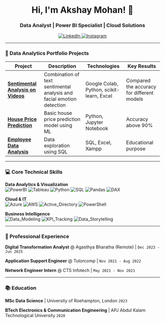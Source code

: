 <h1 align="center">Hi, I'm Akshay Mohan! 👋</h1>
<h3 align="center">Data Analyst | Power BI Specialist | Cloud Solutions</h3>

<p align="center">
  <a href="https://linkedin.com/in/mohanakshay" target="_blank">
    <img src="https://img.shields.io/badge/LinkedIn-0A66C2?style=for-the-badge&logo=linkedin&logoColor=white" alt="LinkedIn"/>
  </a>
  <a href="https://www.instagram.com/akshay_mo_han/" target="_blank">
    <img src="https://img.shields.io/badge/Instagram-E4405F?style=for-the-badge&logo=instagram&logoColor=white" alt="Instagram"/>
  </a>

</p>

---

### 🚀 Data Analytics Portfolio Projects

| Project | Description | Technologies | Key Results |
|---------|-------------|--------------|-------------|
| **[Sentimental Analysis on Videos](https://github.com/Akshaymohan7/Sentimental-analysis-on-videos)** | Combination of text sentimental analysis and facial emotion detection | Google Colab, Python, scikit-learn, Excel | Compared the accuracy for different models |
| **[House Price Prediction](https://github.com/Akshaymohan7/House-Price-Prediction-Linear-Regression)** | Basic house price prediction model using ML | Python, Jupyter Notebook | Accuracy above 90% |
| **[Employee Data Analysis](https://github.com/Akshaymohan7/Employee-Data-Analysis)** | Data exploration using SQL  | SQL, Excel, Xampp | Educational purpose |

---

### 💻 Core Technical Skills
**Data Analytics & Visualization**  
![PowerBI](https://img.shields.io/badge/PowerBI-F2C811?style=flat-square&logo=powerbi&logoColor=black)
![Tableau](https://img.shields.io/badge/Tableau-E97627?style=flat-square&logo=tableau&logoColor=white)
![Python](https://img.shields.io/badge/Python-3776AB?style=flat-square&logo=python&logoColor=white)
![SQL](https://img.shields.io/badge/SQL-4479A1?style=flat-square&logo=mysql&logoColor=white)
![Pandas](https://img.shields.io/badge/Pandas-150458?style=flat-square&logo=pandas&logoColor=white)
![DAX](https://img.shields.io/badge/DAX-FFB900?style=flat-square&logo=powerbi&logoColor=black)

**Cloud & IT**  
![Azure](https://img.shields.io/badge/Azure-0078D4?style=flat-square&logo=microsoftazure&logoColor=white)
![AWS](https://img.shields.io/badge/AWS-232F3E?style=flat-square&logo=amazonaws&logoColor=white)
![Active_Directory](https://img.shields.io/badge/Active_Directory-0078D4?style=flat-square&logo=microsoftazure&logoColor=white)
![PowerShell](https://img.shields.io/badge/PowerShell-5391FE?style=flat-square&logo=powershell&logoColor=white)

**Business Intelligence**  
![Data_Modeling](https://img.shields.io/badge/Data_Modeling-01A4EF?style=flat-square&logo=powerbi&logoColor=white)
![KPI_Tracking](https://img.shields.io/badge/KPI_Tracking-FF6B6B?style=flat-square&logo=google-analytics&logoColor=white)
![Data_Storytelling](https://img.shields.io/badge/Data_Storytelling-6F42C1?style=flat-square&logo=storybook&logoColor=white)


---

### 💼 Professional Experience
**Digital Transformation Analyst** @ Agasthya Bharatha (Remote)  | `Dec 2023 - Jun 2025`  

**Application Support Engineer** @ Tutorcomp  | `Nov 2021 - Aug 2022`  

**Network Engineer Intern** @ CTS Infotech  | `May 2021 - Nov 2021`  

 

---

### 📚 Education
**MSc Data Science**  | University of Roehampton, London `2023`  

**BTech Electronics & Communication Engineering**  | APJ Abdul Kalam Technological University `2020`  


<!--
---

### 📈 GitHub Stats
<p align="center">
  <img src="https://github-readme-stats.vercel.app/api?username=yourusername&show_icons=true&theme=dark" alt="GitHub Stats"/>
  <img src="https://github-readme-streak-stats.herokuapp.com/?user=yourusername&theme=dark" alt="GitHub Streak"/>
</p>
-->
